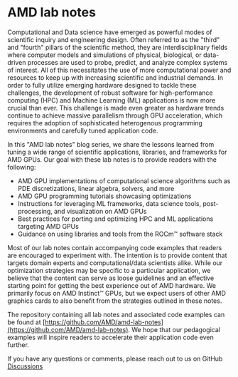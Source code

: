 <!---
Copyright (c) 2022 Advanced Micro Devices, Inc. (AMD)

Permission is hereby granted, free of charge, to any person obtaining a copy
of this software and associated documentation files (the "Software"), to deal
in the Software without restriction, including without limitation the rights
to use, copy, modify, merge, publish, distribute, sublicense, and/or sell
copies of the Software, and to permit persons to whom the Software is
furnished to do so, subject to the following conditions:

The above copyright notice and this permission notice shall be included in all
copies or substantial portions of the Software.

THE SOFTWARE IS PROVIDED "AS IS", WITHOUT WARRANTY OF ANY KIND, EXPRESS OR
IMPLIED, INCLUDING BUT NOT LIMITED TO THE WARRANTIES OF MERCHANTABILITY,
FITNESS FOR A PARTICULAR PURPOSE AND NONINFRINGEMENT. IN NO EVENT SHALL THE
AUTHORS OR COPYRIGHT HOLDERS BE LIABLE FOR ANY CLAIM, DAMAGES OR OTHER
LIABILITY, WHETHER IN AN ACTION OF CONTRACT, TORT OR OTHERWISE, ARISING FROM,
OUT OF OR IN CONNECTION WITH THE SOFTWARE OR THE USE OR OTHER DEALINGS IN THE
SOFTWARE.
--->
# AMD lab notes

Computational and Data science have emerged as powerful modes of scientific inquiry and engineering design. 
Often referred to as the "third" and "fourth" pillars of the scientific method, they are interdisciplinary 
fields where computer models and simulations of physical, biological, or data-driven processes are used to 
probe, predict, and analyze complex systems of interest.
All of this necessitates the use of more computational 
power and resources to keep up with increasing scientific and industrial demands. In order to fully 
utilize emerging hardware designed to tackle these challenges, the development of robust software 
for high-performance computing (HPC) and Machine Learning (ML) applications is now more crucial than ever. This challenge 
is made even greater as hardware trends continue to achieve massive parallelism through GPU 
acceleration, which requires the adoption of sophisticated heterogenous programming environments 
and carefully tuned application code.

In this "AMD lab notes" blog series, we share the lessons learned from tuning a wide range of scientific applications,
libraries, and frameworks for AMD GPUs.
Our goal with these lab notes is to provide readers with the following:

- AMD GPU implementations of computational science algorithms such as PDE discretizations, 
linear algebra, solvers, and more
- AMD GPU programming tutorials showcasing optimizations
- Instructions for leveraging ML frameworks, data science tools, post-processing, and visualization on AMD GPUs
- Best practices for porting and optimizing HPC and ML applications targeting AMD GPUs
- Guidance on using libraries and tools from the ROCm™ software stack

Most of our lab notes contain accompanying code examples that readers are encouraged to experiment with.
The intention is to provide content that targets domain experts and 
computational/data scientists alike. While our optimization strategies may be specific to a particular 
application, we believe that the content can serve as loose guidelines and an effective starting point 
for getting the best experience out of AMD hardware. We primarily focus on AMD Instinct™ GPUs,
but we expect users of other AMD graphics cards to also benefit from the strategies outlined in these notes.

The repository containing all lab notes and associated code examples can be found at 
[https://github.com/AMD/amd-lab-notes](https://github.com/AMD/amd-lab-notes).
We hope that our pedagogical examples will inspire readers to accelerate their application code even further.

If you have any questions or comments, please reach out to us on GitHub [Discussions](https://github.com/amd/amd-lab-notes/discussions)

